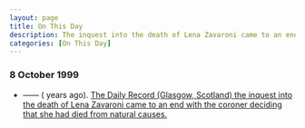 ```yaml
---
layout: page
title: On This Day
description: The inquest into the death of Lena Zavaroni came to an end with the coroner deciding that she had died from natural causes.
categories: [On This Day]
---
```


### 8 October 1999
* —— (<span id="age"></span> years ago). [The Daily Record (Glasgow, Scotland) the inquest into the death of Lena Zavaroni came to an end with the coroner deciding that she had died from natural causes.]()

<!-- Script for calculating number of years ago -->
<script>
var dob = '19991008';
var year = Number(dob.substr(0, 4));
var month = Number(dob.substr(4, 2)) - 1;
var day = Number(dob.substr(6, 2));
var today = new Date();
var age = today.getFullYear() - year;
if (today.getMonth() < month || (today.getMonth() == month && today.getDate() < day)) {
age--;
}
document.getElementById("age").innerHTML=age;
</script>

